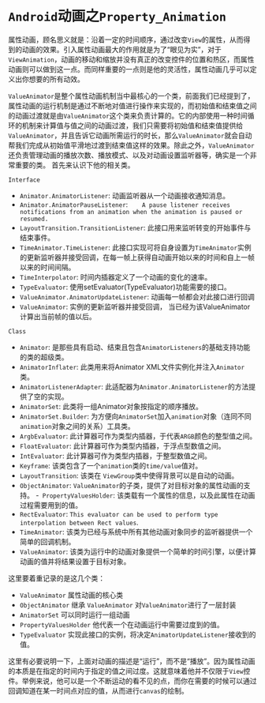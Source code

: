 # `Android`动画之`Property_Animation`
属性动画，顾名思义就是：沿着一定的时间顺序，通过改变`View`的属性，从而得到的动画的效果。引入属性动画最大的作用就是为了“眼见为实”，对于`ViewAnimation`，动画的移动和缩放并没有真正的改变控件的位置和热区，而属性动画则可以做到这一点。而同样重要的一点则是他的灵活性，属性动画几乎可以定义出你想要的所有动效。

`ValueAnimator`是整个属性动画机制当中最核心的一个类，前面我们已经提到了，属性动画的运行机制是通过不断地对值进行操作来实现的，而初始值和结束值之间的动画过渡就是由`ValueAnimator`这个类来负责计算的。它的内部使用一种时间循环的机制来计算值与值之间的动画过渡，我们只需要将初始值和结束值提供给`ValueAnimator`，并且告诉它动画所需运行的时长，那么`ValueAnimator`就会自动帮我们完成从初始值平滑地过渡到结束值这样的效果。除此之外，`ValueAnimator`还负责管理动画的播放次数、播放模式、以及对动画设置监听器等，确实是一个非常重要的类。
首先来认识下他的相关类。

`Interface`
- `Animator.AnimatorListener`:	动画监听器从一个动画接收通知消息。
- `Animator.AnimatorPauseListener`:`	A pause listener receives notifications from an animation when the animation is paused or resumed.`
- `LayoutTransition.TransitionListener`:	此接口用来监听转变的开始事件与结束事件。
- `TimeAnimator.TimeListener`:	此接口实现可将自身设置为`TimeAnimator`实例的更新监听器并接受回调，在每一帧上获得自动画开始以来的时间和自上一帧以来的时间间隔。
- `TimeInterpolator`: 时间内插器定义了一个动画的变化的速率。
- `TypeEvaluator`:	使用setEvaluator(TypeEvaluator)功能需要的接口。
- `ValueAnimator.AnimatorUpdateListener`:	动画每一帧都会对此接口进行回调
- `ValueAnimator`:	实例的更新监听器并接受回调， 当已经为该ValueAnimator计算出当前帧的值以后。

`Class`

- `Animator`:	是那些具有启动、结束且包含`AnimatorListeners`的基础支持功能的类的超级类。
- `AnimatorInflater`:	此类用来将Animator XML文件实例化并注入`Animator`类。
- `AnimatorListenerAdapter`:	此适配器为`Animator.AnimatorListener`的方法提供了空的实现。
- `AnimatorSet`:	此类将一组Animator对象按指定的顺序播放。
- `AnimatorSet.Builder`:	为方便向`AnimatorSet`加入`animation`对象（连同不同`animation`对象之间的关系）工具类。
- `ArgbEvaluator`:	此计算器可作为类型内插器，于代表`ARGB`颜色的整型值之间。
- `FloatEvaluator`:	此计算器可作为类型内插器，于浮点型数值之间。
- `IntEvaluator`:	此计算器可作为类型内插器，于整型数值之间。
- `Keyframe`:	该类包含了一个`animation`类的`time/value`值对。
- `LayoutTransition`:	该类在 `ViewGroup`类中使得背景可以是自动的动画。
- `ObjectAnimator`:	`ValueAnimator`的子类，提供了对目标对象的属性动画的支持。
-` PropertyValuesHolder`:	该类载有一个属性的信息，以及此属性在动画过程需要用到的值。
- `RectEvaluator`:	`This evaluator can be used to perform type interpolation between Rect values`.
- `TimeAnimator`:	该类为已经与系统中所有其他动画对象同步的监听器提供一个简单的回调机制。
- `ValueAnimator`:	该类为运行中的动画对象提供一个简单的时间引擎，以便计算动画的值并将结果设置于目标对象。  

这里要着重记录的是这几个类：
- `ValueAnimator`  属性动画的核心类
- `ObjectAnimator`  继承 `ValueAnimator` 对`ValueAnimator`进行了一层封装
- `AnimatorSet`  可以同时运行一组动画
- `PropertyValuesHolder`  他代表一个在动画运行中需要过度到的值。
- `TypeEvaluator`  实现此接口的实例，将决定`AnimatorUpdateListener`接收到的值。

这里有必要说明一下，上面对动画的描述是“运行”，而不是“播放”。因为属性动画的本质是在指定的时间内于指定的值之间过度。这就意味着他并不仅限于`View`控件。举例来说，他可以是一个不断运动的看不见的点，而你在需要的时候可以通过回调知道在某一时间点对应的值，从而进行`canvas`的绘制。
